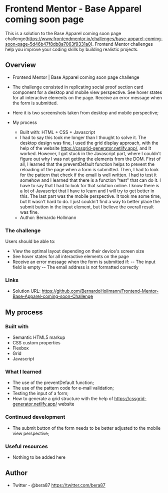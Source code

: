 # Frontend Mentor - Base Apparel coming soon page

This is a solution to the Base Apparel coming soon page challenge(https://www.frontendmentor.io/challenges/base-apparel-coming-soon-page-5d46b47f8db8a7063f9331a0). Frontend Mentor challenges help you improve your coding skills by building realistic projects.

## Overview

  - Frontend Mentor | Base Apparel coming soon page challenge
  - The challenge consisted in replicating social proof section card component for a desktop and mobile view perspective. See hover states for all interactive elements on the page. Receive an error message when the form is submitted.
  - Here it is two screenshots taken from desktop and mobile perspective;

- My process
  - Built with: HTML + CSS + Javascript
  - I had to say this took me longer than I thought to solve it. The desktop design was fine, I used the grid display approach, with the help of the website https://cssgrid-generator.netlify.app/, and It worked. However, I got stuck in the Javascript part, where I couldn't figure out why I was not getting the elements from the DOM. First of all, I learned that the preventDefault function helps to prevent the reloading of the page when a form is submitted. Then, I had to look for the pattern that check if the email is well written. I had to test it somehow and I learned that there is a function "test" that can do it. I have to say that I had to look for that solution online. I know there is a lot of Javascript that I have to learn and I will try to get better in this. The last part was the mobile perspective. It took me some time, but It wasn't hard to do. I just couldn't find a way to better place the submit button in the input element, but I believe the overall result was fine.
  - Author: Bernardo Hollmann

### The challenge

Users should be able to:

- View the optimal layout depending on their device's screen size
- See hover states for all interactive elements on the page
- Receive an error message when the form is submitted if:
-- The input field is empty
-- The email address is not formatted correctly

### Links

- Solution URL: https://github.com/BernardoHollmann/Frontend-Mentor-Base-Apparel-coming-soon-Challenge

## My process

### Built with

- Semantic HTML5 markup
- CSS custom properties
- Flexbox
- Grid
- Javascript

### What I learned

- The use of the preventDefault function;
- The use of the pattern code for e-mail validation;
- Testing the input of a form;
- How to generate a grid structure with the help of https://cssgrid-generator.netlify.app/ website

### Continued development

- The submit button of the form needs to be better adjusted to the mobile view perspective;

### Useful resources

- Nothing to be added here

## Author

- Twitter - @bera87 https://twitter.com/bera87